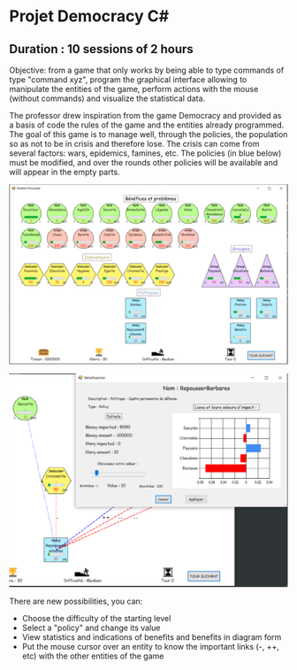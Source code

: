 # Projet Democracy C#

## Duration : 10 sessions of 2 hours

Objective: from a game that only works by being able to type commands of type "command xyz", program the graphical interface allowing to manipulate the entities of the game, perform actions with the mouse (without commands) and visualize the statistical data.

The professor drew inspiration from the game Democracy and provided as a basis of code the rules of the game and the entities already programmed. The goal of this game is to manage well, through the policies, the population so as not to be in crisis and therefore lose. The crisis can come from several factors: wars, epidemics, famines, etc. The policies (in blue below) must be modified, and over the rounds other policies will be available and will appear in the empty parts.

![example0](example0.png)

![example1](example1.png)

There are new possibilities, you can:

- Choose the difficulty of the starting level
- Select a "policy" and change its value
- View statistics and indications of benefits and benefits in diagram form
- Put the mouse cursor over an entity to know the important links (-, ++, etc) with the other entities of the game
